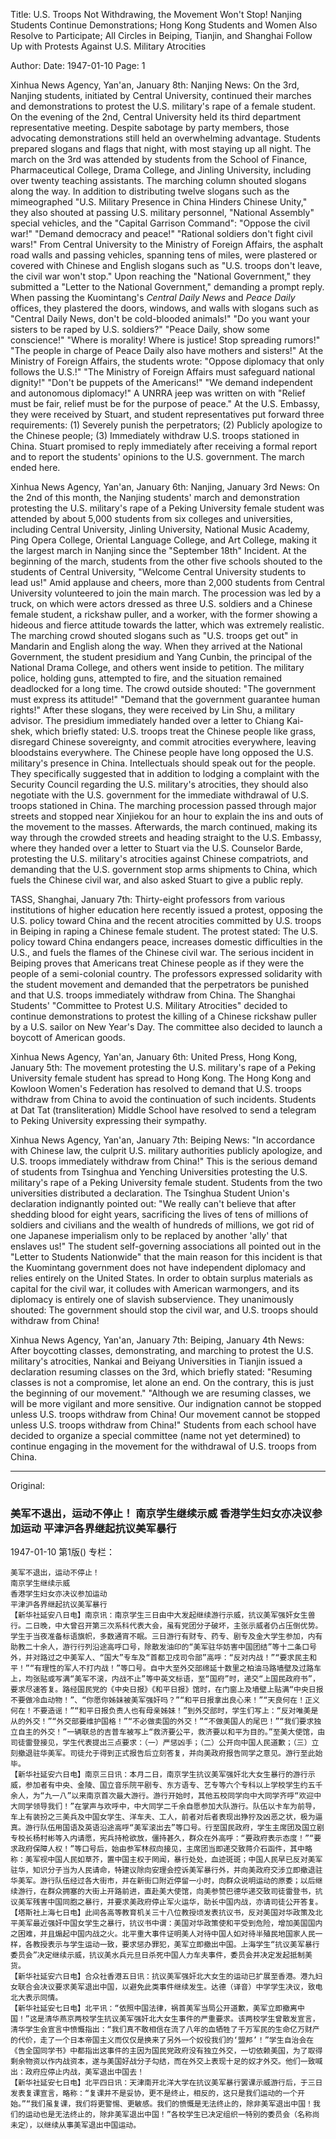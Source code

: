 Title: U.S. Troops Not Withdrawing, the Movement Won't Stop! Nanjing Students Continue Demonstrations; Hong Kong Students and Women Also Resolve to Participate; All Circles in Beiping, Tianjin, and Shanghai Follow Up with Protests Against U.S. Military Atrocities

Author: 
Date: 1947-01-10
Page: 1

Xinhua News Agency, Yan'an, January 8th: Nanjing News: On the 3rd, Nanjing students, initiated by Central University, continued their marches and demonstrations to protest the U.S. military's rape of a female student. On the evening of the 2nd, Central University held its third department representative meeting. Despite sabotage by party members, those advocating demonstrations still held an overwhelming advantage. Students prepared slogans and flags that night, with most staying up all night. The march on the 3rd was attended by students from the School of Finance, Pharmaceutical College, Drama College, and Jinling University, including over twenty teaching assistants. The marching column shouted slogans along the way. In addition to distributing twelve slogans such as the mimeographed "U.S. Military Presence in China Hinders Chinese Unity," they also shouted at passing U.S. military personnel, "National Assembly" special vehicles, and the "Capital Garrison Command": "Oppose the civil war!" "Demand democracy and peace!" "Rational soldiers don't fight civil wars!" From Central University to the Ministry of Foreign Affairs, the asphalt road walls and passing vehicles, spanning tens of miles, were plastered or covered with Chinese and English slogans such as "U.S. troops don't leave, the civil war won't stop." Upon reaching the "National Government," they submitted a "Letter to the National Government," demanding a prompt reply. When passing the Kuomintang's *Central Daily News* and *Peace Daily* offices, they plastered the doors, windows, and walls with slogans such as "Central Daily News, don't be cold-blooded animals!" "Do you want your sisters to be raped by U.S. soldiers?" "Peace Daily, show some conscience!" "Where is morality! Where is justice! Stop spreading rumors!" "The people in charge of Peace Daily also have mothers and sisters!" At the Ministry of Foreign Affairs, the students wrote: "Oppose diplomacy that only follows the U.S.!" "The Ministry of Foreign Affairs must safeguard national dignity!" "Don't be puppets of the Americans!" "We demand independent and autonomous diplomacy!" A UNRRA jeep was written on with "Relief must be fair, relief must be for the purpose of peace." At the U.S. Embassy, ​​they were received by Stuart, and student representatives put forward three requirements: (1) Severely punish the perpetrators; (2) Publicly apologize to the Chinese people; (3) Immediately withdraw U.S. troops stationed in China. Stuart promised to reply immediately after receiving a formal report and to report the students' opinions to the U.S. government. The march ended here.

Xinhua News Agency, Yan'an, January 6th: Nanjing, January 3rd News: On the 2nd of this month, the Nanjing students' march and demonstration protesting the U.S. military's rape of a Peking University female student was attended by about 5,000 students from six colleges and universities, including Central University, Jinling University, National Music Academy, Ping Opera College, Oriental Language College, and Art College, making it the largest march in Nanjing since the "September 18th" Incident. At the beginning of the march, students from the other five schools shouted to the students of Central University, "Welcome Central University students to lead us!" Amid applause and cheers, more than 2,000 students from Central University volunteered to join the main march. The procession was led by a truck, on which were actors dressed as three U.S. soldiers and a Chinese female student, a rickshaw puller, and a worker, with the former showing a hideous and fierce attitude towards the latter, which was extremely realistic. The marching crowd shouted slogans such as "U.S. troops get out" in Mandarin and English along the way. When they arrived at the National Government, the student presidium and Yang Cunbin, the principal of the National Drama College, and others went inside to petition. The military police, holding guns, attempted to fire, and the situation remained deadlocked for a long time. The crowd outside shouted: "The government must express its attitude!" "Demand that the government guarantee human rights!" After these slogans, they were received by Lin Shu, a military advisor. The presidium immediately handed over a letter to Chiang Kai-shek, which briefly stated: U.S. troops treat the Chinese people like grass, disregard Chinese sovereignty, and commit atrocities everywhere, leaving bloodstains everywhere. The Chinese people have long opposed the U.S. military's presence in China. Intellectuals should speak out for the people. They specifically suggested that in addition to lodging a complaint with the Security Council regarding the U.S. military's atrocities, they should also negotiate with the U.S. government for the immediate withdrawal of U.S. troops stationed in China. The marching procession passed through major streets and stopped near Xinjiekou for an hour to explain the ins and outs of the movement to the masses. Afterwards, the march continued, making its way through the crowded streets and heading straight to the U.S. Embassy, ​​where they handed over a letter to Stuart via the U.S. Counselor Barde, protesting the U.S. military's atrocities against Chinese compatriots, and demanding that the U.S. government stop arms shipments to China, which fuels the Chinese civil war, and also asked Stuart to give a public reply.

TASS, Shanghai, January 7th: Thirty-eight professors from various institutions of higher education here recently issued a protest, opposing the U.S. policy toward China and the recent atrocities committed by U.S. troops in Beiping in raping a Chinese female student. The protest stated: The U.S. policy toward China endangers peace, increases domestic difficulties in the U.S., and fuels the flames of the Chinese civil war. The serious incident in Beiping proves that Americans treat Chinese people as if they were the people of a semi-colonial country. The professors expressed solidarity with the student movement and demanded that the perpetrators be punished and that U.S. troops immediately withdraw from China. The Shanghai Students' "Committee to Protest U.S. Military Atrocities" decided to continue demonstrations to protest the killing of a Chinese rickshaw puller by a U.S. sailor on New Year's Day. The committee also decided to launch a boycott of American goods.

Xinhua News Agency, Yan'an, January 6th: United Press, Hong Kong, January 5th: The movement protesting the U.S. military's rape of a Peking University female student has spread to Hong Kong. The Hong Kong and Kowloon Women's Federation has resolved to demand that U.S. troops withdraw from China to avoid the continuation of such incidents. Students at Dat Tat (transliteration) Middle School have resolved to send a telegram to Peking University expressing their sympathy.

Xinhua News Agency, Yan'an, January 7th: Beiping News: "In accordance with Chinese law, the culprit U.S. military authorities publicly apologize, and U.S. troops immediately withdraw from China!" This is the serious demand of students from Tsinghua and Yenching Universities protesting the U.S. military's rape of a Peking University female student. Students from the two universities distributed a declaration. The Tsinghua Student Union's declaration indignantly pointed out: "We really can't believe that after shedding blood for eight years, sacrificing the lives of tens of millions of soldiers and civilians and the wealth of hundreds of millions, we got rid of one Japanese imperialism only to be replaced by another 'ally' that enslaves us!" The student self-governing associations all pointed out in the "Letter to Students Nationwide" that the main reason for this incident is that the Kuomintang government does not have independent diplomacy and relies entirely on the United States. In order to obtain surplus materials as capital for the civil war, it colludes with American warmongers, and its diplomacy is entirely one of slavish subservience. They unanimously shouted: The government should stop the civil war, and U.S. troops should withdraw from China!

Xinhua News Agency, Yan'an, January 7th: Beiping, January 4th News: After boycotting classes, demonstrating, and marching to protest the U.S. military's atrocities, Nankai and Beiyang Universities in Tianjin issued a declaration resuming classes on the 3rd, which briefly stated: "Resuming classes is not a compromise, let alone an end. On the contrary, this is just the beginning of our movement." "Although we are resuming classes, we will be more vigilant and more sensitive. Our indignation cannot be stopped unless U.S. troops withdraw from China! Our movement cannot be stopped unless U.S. troops withdraw from China!" Students from each school have decided to organize a special committee (name not yet determined) to continue engaging in the movement for the withdrawal of U.S. troops from China.



<hr /> 

Original: 


### 美军不退出，运动不停止！  南京学生继续示威  香港学生妇女亦决议参加运动  平津沪各界继起抗议美军暴行

1947-01-10
第1版()
专栏：

    美军不退出，运动不停止！
    南京学生继续示威
    香港学生妇女亦决议参加运动
    平津沪各界继起抗议美军暴行
    【新华社延安八日电】南京讯：南京学生三日由中大发起继续游行示威，抗议美军强奸女生兽行。二日晚，中大曾召开第三次系科代表大会，虽有党团分子破坏，主张示威者仍占压倒优势。学生于当夜准备标语旗帜，多数通宵不眠。三日游行有财专、药专、剧专及金大学生参加，内有助教二十余人，游行行列沿途高呼口号，除散发油印的“美军驻华妨害中国团结”等十二条口号外，并对路过之中美军人、“国大”专车及“首都卫戍司令部”高呼：“反对内战！”“要求民主和平！”“有理性的军人不打内战！”等口号。自中大至外交部绵延十数里之柏油马路墙壁及过路车上，均张贴或写满“美军不滚，内战不止”等中英文标语，至“国府”时，递交“上国民政府书”，要求尽速答复。路经国民党的《中央日报》《和平日报》馆时，在门窗上及墙壁上贴满“中央日报不要做冷血动物！”、“你愿你姊妹被美军强奸吗？”“和平日报拿出良心来！”“天良何在！正义何在！不要造谣！”“和平日报负责人也有母亲姊妹！”到外交部时，学生们写上：“反对唯美是从的外交！”“外交部要维护国格！”“不必做卖国的外交！”“不做美国人的尾巴！”“我们要求独立自主的外交！”一辆联总的吉普车被写上“救济要公平，救济要以和平为目的。”至美大使馆，由司徒雷登接见，学生代表提出三点要求：（一）严惩凶手；（二）公开向中国人民道歉；（三）立刻撤退驻华美军。司徒允于得到正式报告后立刻答复，并向美政府报告同学之意见。游行至此始毕。
    【新华社延安六日电】南京三日讯：本月二日，南京学生抗议美军强奸北大女生暴行的游行示威，参加者有中央、金陵、国立音乐院平剧专、东方语专、艺专等六个专科以上学校学生约五千余人，为“九一八”以来南京首次最大游行。游行开始时，其他五校同学向中大同学齐呼“欢迎中大同学领导我们！”在掌声与欢呼中，中大同学二千余自愿参加大队游行。队伍以卡车为前导，车上有装扮之三美兵及中国女学生、洋车夫、工人，前者对后者表现出狰狞及凶恶之状，极为逼真。游行队伍用国语及英语沿途高呼“美军滚出去”等口号。行至国民政府，学生主席团及国立剧专校长杨村彬等入内请愿，宪兵持枪欲放，僵持甚久，群众在外高呼：“要政府表示态度！”“要求政府保障人权！”等口号后，始由参军林叔向接见，主席团当即递交致蒋介石函件，其中略称：美军视中国人民如草芥，置中国主权于罔闻，暴行处处，血迹斑斑；中国人民早已反对美军驻华，知识分子当为人民请命，特建议除向安理会控诉美军暴行外，并向美政府交涉立即撤退驻华美军。游行队伍经过各大街市，并在新街口附近停留一小时，向群众说明运动的原委；以后继续游行，在群众拥塞的大街上开路前进，直赴美大使馆，向美参赞巴德华递交致司徒雷登书，抗议美军残害中国同胞之暴行，并要求美政府停止军火运华，助长中国内战，亦请司徒公开答复。
    【塔斯社上海七日电】此间各高等教育机关三十八位教授顷发表抗议书，反对美国对华政策及北平美军最近强奸中国女学生之暴行，抗议书中谓：美国对华政策使和平受到危险，增加美国国内之困难，并且煽起中国内战之火。北平重大事件证明美人对待中国人如对待半殖民地国家人民一样，各教授表示与学生运动一致，要求惩办罪犯，美军立即撤出中国。上海学生“抗议美军暴行委员会”决定继续示威，抗议美水兵元旦日杀死中国人力车夫事件，委员会并决定发起抵制美货。
    【新华社延安六日电】合众社香港五日讯：抗议美军强奸北大女生的运动已扩展至香港。港九妇女联合会决议要求美军退出中国，以避免此类事件继续发生。达德（译音）中学学生决议，致电北大表示同情。
    【新华社延安七日电】北平讯：“依照中国法律，祸首美军当局公开道歉，美军立即撤离中国！”这是清华燕京两校学生抗议美军强奸北大女生事件的严重要求。该两校学生曾散发宣言，清华学生会宣言中愤慨指出：“我们真不敢相信在流了八年的血牺牲了千万军民的生命亿万财产的代价，走了一个日本帝国主义而仅仅是换来了另外一个奴役我们的‘盟邦’！”学生自治会在《告全国同学书》中都指出这事件的主因为国民党政府没有独立外交，一切依赖美国，为了取得剩余物资以作内战资本，遂与美国好战分子勾结，而在外交上表现十足的奴才外交。他们一致喊出：政府应停止内战，美军退出中国去！
    【新华社延安七日电】北平四日讯：天津南开北洋大学在抗议美军暴行罢课示威游行后，于三日发表复课宣言，略称：“复课并不是妥协，更不是终止，相反的，这只是我们运动的一个开始。”“我们虽复课，我们将更警惕、更敏感。我们的愤慨是无法终止的，除非美军退出中国！我们的运动也是无法终止的，除非美军退出中国！”各校学生已决定组织一特别的委员会（名称尚未定），以继续从事美军退出中国运动。

